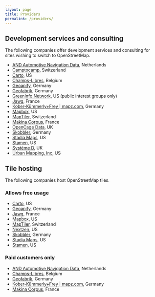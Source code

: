 ```yaml
---
layout: page
title: Providers
permalink: /providers/
---
```


## Development services and consulting

The following companies offer development services and consulting for sites wishing to switch to OpenStreetMap.

* [AND Automotive Navigation Data](https://www.and.com/services-3/map-hosting/), Netherlands
* [Camptocamp](https://camptocamp.com/), Switzerland
* [Carto](https://carto.com/), US
* [Champs-Libres](https://www.champs-libres.coop/), Belgium
* [Geoapify](https://www.geoapify.com/), Germany
* [Geofabrik](https://www.geofabrik.de/), Germany
* [GreenInfo Network](https://www.greeninfo.org/), US (public interest groups only)
* [Jawg](https://www.jawg.io/), France
* [Kober-Kümmerly+Frey | mapz.com](https://www.mapz.com/), Germany
* [Mapbox](https://www.mapbox.com/), US
* [MapTiler](https://www.maptiler.com/), Switzerland
* [Makina Corpus](http://makina-corpus.com/), France
* [OpenCage Data](http://opencagedata.com/), UK
* [Skobbler](http://developer.skobbler.com/), Germany
* [Stadia Maps](https://stadiamaps.com), US
* [Stamen](http://www.stamen.com/), US
* [Système D](http://www.systemeD.net/openstreetmap "OpenStreetMap consultancy by Richard Fairhurst"), UK
* [Urban Mapping, Inc](http://www.urbanmapping.com/), US

## Tile hosting

The following companies host OpenStreetMap tiles.

### Allows free usage

* [Carto](https://carto.com/), US
* [Geoapify](https://www.geoapify.com/api/map-tiles/), Germany
* [Jawg](https://www.jawg.io/), France
* [Mapbox](http://mapbox.com/), US
* [MapTiler](https://www.maptiler.com/), Switzerland
* [Nextzen](https://www.nextzen.org/), US
* [Skobbler](http://developer.skobbler.com/), Germany
* [Stadia Maps](https://stadiamaps.com), US
* [Stamen](http://www.stamen.com/), US

### Paid customers only

* [AND Automotive Navigation Data](https://www.and.com/services-3/map-hosting/), Netherlands
* [Champs-Libres](https://www.champs-libres.coop/), Belgium
* [Geofabrik](https://www.geofabrik.de/maps/rendering.html), Germany
* [Kober-Kümmerly+Frey | mapz.com](https://www.mapz.com/), Germany
* [Makina Corpus](https://makina-corpus.com/), France

